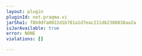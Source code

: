 ```yaml
---
layout: plugin
pluginId: net.praqma.vi
jarSha1: f8b9dfa0022d1b781a1d7eac211d62308838aa2a
isJarAvailable: true
error: NONE
violations: []

---
```

